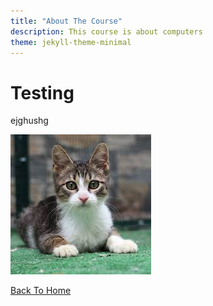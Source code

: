```yaml
---
title: "About The Course"
description: This course is about computers
theme: jekyll-theme-minimal
---
```


# Testing
ejghushg

![Image of orange cat](/docs/assets/cat_image.jpg)


[Back To Home](README.md)
